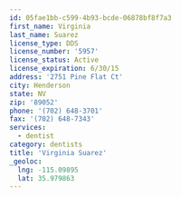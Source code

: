 ```yaml
---
id: 05fae1bb-c599-4b93-bcde-06878bf8f7a3
first_name: Virginia
last_name: Suarez
license_type: DDS
license_number: '5957'
license_status: Active
license_expiration: 6/30/15
address: '2751 Pine Flat Ct'
city: Henderson
state: NV
zip: '89052'
phone: '(702) 648-3701'
fax: '(702) 648-7343'
services:
  - dentist
category: dentists
title: 'Virginia Suarez'
_geoloc:
  lng: -115.09895
  lat: 35.979863
---
```

